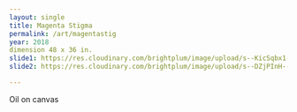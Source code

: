 ```yaml
---
layout: single
title: Magenta Stigma
permalink: /art/magentastig
year: 2018
dimension 48 x 36 in.
slide1: https://res.cloudinary.com/brightplum/image/upload/s--KicSqbx1--/c_scale,q_jpegmini,w_800/v1567967144/ashleyjan/2019/MagentaStigma.jpg
slide2: https://res.cloudinary.com/brightplum/image/upload/s--DZjPInH--/c_scale,q_jpegmini,w_800/v1567967135/ashleyjan/2019/MagentaStigmaDETAIL.jpg

---
```


Oil on canvas
